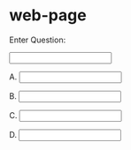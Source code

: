 # web-page

Enter Question:
<form>
<input type="text">
</form> 

<form>
A.
<input type="text">
</form> 

<form>
B.
<input type="text">
</form> 

<form>
C.
<input type="text">
</form> 

<form>
D.
<input type="text">
</form> 
